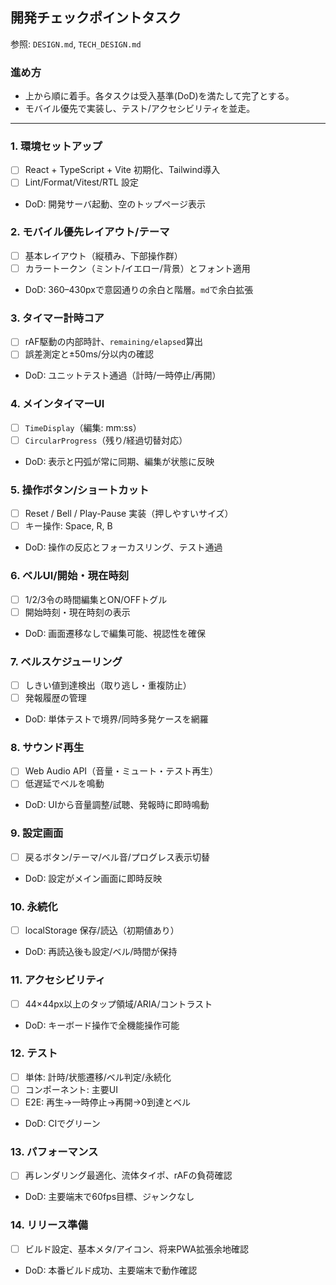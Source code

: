 ## 開発チェックポイントタスク

参照: `DESIGN.md`, `TECH_DESIGN.md`

### 進め方
- 上から順に着手。各タスクは受入基準(DoD)を満たして完了とする。
- モバイル優先で実装し、テスト/アクセシビリティを並走。

---

### 1. 環境セットアップ
- [ ] React + TypeScript + Vite 初期化、Tailwind導入
- [ ] Lint/Format/Vitest/RTL 設定
- DoD: 開発サーバ起動、空のトップページ表示

### 2. モバイル優先レイアウト/テーマ
- [ ] 基本レイアウト（縦積み、下部操作群）
- [ ] カラートークン（ミント/イエロー/背景）とフォント適用
- DoD: 360–430pxで意図通りの余白と階層。`md`で余白拡張

### 3. タイマー計時コア
- [ ] rAF駆動の内部時計、`remaining/elapsed`算出
- [ ] 誤差測定と±50ms/分以内の確認
- DoD: ユニットテスト通過（計時/一時停止/再開）

### 4. メインタイマーUI
- [ ] `TimeDisplay`（編集: mm:ss）
- [ ] `CircularProgress`（残り/経過切替対応）
- DoD: 表示と円弧が常に同期、編集が状態に反映

### 5. 操作ボタン/ショートカット
- [ ] Reset / Bell / Play-Pause 実装（押しやすいサイズ）
- [ ] キー操作: Space, R, B
- DoD: 操作の反応とフォーカスリング、テスト通過

### 6. ベルUI/開始・現在時刻
- [ ] 1/2/3令の時間編集とON/OFFトグル
- [ ] 開始時刻・現在時刻の表示
- DoD: 画面遷移なしで編集可能、視認性を確保

### 7. ベルスケジューリング
- [ ] しきい値到達検出（取り逃し・重複防止）
- [ ] 発報履歴の管理
- DoD: 単体テストで境界/同時多発ケースを網羅

### 8. サウンド再生
- [ ] Web Audio API（音量・ミュート・テスト再生）
- [ ] 低遅延でベルを鳴動
- DoD: UIから音量調整/試聴、発報時に即時鳴動

### 9. 設定画面
- [ ] 戻るボタン/テーマ/ベル音/プログレス表示切替
- DoD: 設定がメイン画面に即時反映

### 10. 永続化
- [ ] localStorage 保存/読込（初期値あり）
- DoD: 再読込後も設定/ベル/時間が保持

### 11. アクセシビリティ
- [ ] 44×44px以上のタップ領域/ARIA/コントラスト
- DoD: キーボード操作で全機能操作可能

### 12. テスト
- [ ] 単体: 計時/状態遷移/ベル判定/永続化
- [ ] コンポーネント: 主要UI
- [ ] E2E: 再生→一時停止→再開→0到達とベル
- DoD: CIでグリーン

### 13. パフォーマンス
- [ ] 再レンダリング最適化、流体タイポ、rAFの負荷確認
- DoD: 主要端末で60fps目標、ジャンクなし

### 14. リリース準備
- [ ] ビルド設定、基本メタ/アイコン、将来PWA拡張余地確認
- DoD: 本番ビルド成功、主要端末で動作確認 
